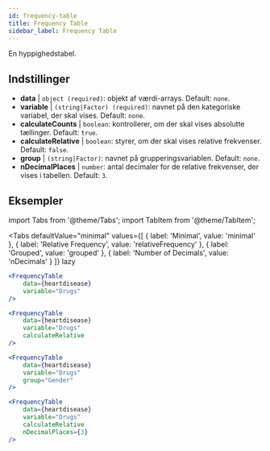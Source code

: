 ```yaml
---
id: frequency-table
title: Frequency Table
sidebar_label: Frequency Table
---
```


En hyppighedstabel.

## Indstillinger

* __data__ | `object (required)`: objekt af værdi-arrays. Default: `none`.
* __variable__ | `(string|Factor) (required)`: navnet på den kategoriske variabel, der skal vises. Default: `none`.
* __calculateCounts__ | `boolean`: kontrollerer, om der skal vises absolutte tællinger. Default: `true`.
* __calculateRelative__ | `boolean`: styrer, om der skal vises relative frekvenser. Default: `false`.
* __group__ | `(string|Factor)`: navnet på grupperingsvariablen. Default: `none`.
* __nDecimalPlaces__ | `number`: antal decimaler for de relative frekvenser, der vises i tabellen. Default: `3`.


## Eksempler

import Tabs from '@theme/Tabs';
import TabItem from '@theme/TabItem';

<Tabs
    defaultValue="minimal"
    values={[
        { label: 'Minimal', value: 'minimal' },
        { label: 'Relative Frequency', value: 'relativeFrequency' },
        { label: 'Grouped', value: 'grouped' },
        { label: 'Number of Decimals', value: 'nDecimals' }
    ]}
    lazy
>

<TabItem value="minimal">

```jsx live
<FrequencyTable
    data={heartdisease} 
    variable="Drugs"
/>
```
</TabItem>

<TabItem value="relativeFrequency">

```jsx live
<FrequencyTable
    data={heartdisease} 
    variable="Drugs"
    calculateRelative
/>
```

</TabItem>

<TabItem value="grouped">

```jsx live
<FrequencyTable
    data={heartdisease} 
    variable="Drugs"
    group="Gender"
/>
```

</TabItem>

<TabItem value="nDecimals">

```jsx live
<FrequencyTable
    data={heartdisease} 
    variable="Drugs"
    calculateRelative 
    nDecimalPlaces={3}
/>
```

</TabItem>

</Tabs>

